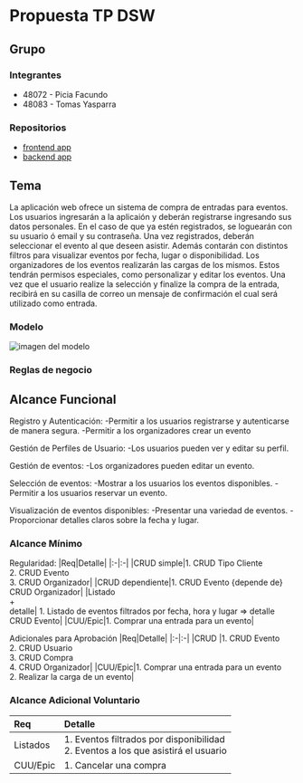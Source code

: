 # Propuesta TP DSW

## Grupo
### Integrantes
* 48072 - Picia Facundo
* 48083 - Tomas Yasparra

### Repositorios
* [frontend app](https://github.com/cufardixx/TP_DSW_2024_3K1/tree/main/Backend)
* [backend app](https://github.com/cufardixx/TP_DSW_2024_3K1/tree/main/Frontend)


## Tema

La aplicación web ofrece un sistema de compra de entradas para eventos. Los usuarios ingresarán a la aplicaión y deberán registrarse ingresando sus datos personales. En el caso de que ya estén registrados, se loguearán con su usuario ó email y su contraseña. Una vez registrados, deberán seleccionar el evento al que deseen asistir. Además contarán con distintos filtros para visualizar eventos por fecha, lugar o disponibilidad.
Los organizadores de los eventos realizarán las cargas de los mismos. Estos tendrán permisos especiales, como personalizar y editar los eventos. 
Una vez que el usuario realize la selección y finalize la compra de la entrada, recibirá en su casilla de correo un mensaje de confirmación el cual será utilizado como entrada.

### Modelo
![imagen del modelo]()

### Reglas de negocio

## Alcance Funcional 

Registro y Autenticación:
-Permitir a los usuarios registrarse y autenticarse de manera segura.
-Permitir a los organizadores crear un evento

Gestión de Perfiles de Usuario:
-Los usuarios pueden ver y editar su perfil.

Gestión de eventos:
-Los organizadores pueden editar un evento.

Selección de eventos:
-Mostrar a los usuarios los eventos disponibles.
-Permitir a los usuarios reservar un evento.

Visualización de eventos disponibles:
-Presentar una variedad de eventos.
-Proporcionar detalles claros sobre la fecha y lugar.

### Alcance Mínimo
Regularidad:
|Req|Detalle|
|:-|:-|
|CRUD simple|1. CRUD Tipo Cliente<br>2. CRUD Evento<br>3. CRUD Organizador|
|CRUD dependiente|1. CRUD Evento {depende de} CRUD Organizador|
|Listado<br>+<br>detalle| 1. Listado de eventos filtrados por fecha, hora y lugar => detalle CRUD Evento|
|CUU/Epic|1. Comprar una entrada para un evento|


Adicionales para Aprobación
|Req|Detalle|
|:-|:-|
|CRUD |1. CRUD Evento<br>2. CRUD Usuario<br>3. CRUD Compra<br>4. CRUD Organizador|
|CUU/Epic|1. Comprar una entrada para un evento<br>2. Realizar la carga de un evento|


### Alcance Adicional Voluntario

|Req|Detalle|
|:-|:-|
|Listados |1. Eventos filtrados por disponibilidad <br>2. Eventos a los que asistirá el usuario|
|CUU/Epic|1. Cancelar una compra|

